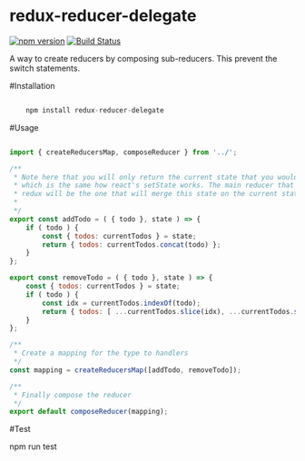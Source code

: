 redux-reducer-delegate
======================

[![npm version](https://badge.fury.io/js/redux-reducer-delegate.svg)](https://badge.fury.io/js/redux-reducer-delegate)
[![Build Status](https://travis-ci.org/wmira/redux-reducer-delegate.svg?branch=master)](https://travis-ci.org/wmira/redux-reducer-delegate)

A way to create reducers by composing sub-reducers. This prevent the switch statements.


#Installation

```javascript

    npm install redux-reducer-delegate

```

#Usage

```javascript

import { createReducersMap, composeReducer } from '../';

/**
 * Note here that you will only return the current state that you would like to replace
 * which is the same how react's setState works. The main reducer that is called by
 * redux will be the one that will merge this state on the current state
 *
 */
export const addTodo = ( { todo }, state ) => {
    if ( todo ) {
        const { todos: currentTodos } = state;
        return { todos: currentTodos.concat(todo) };
    }
};

export const removeTodo = ( { todo }, state ) => {
    const { todos: currentTodos } = state;
    if ( todo ) {
        const idx = currentTodos.indexOf(todo);
        return { todos: [ ...currentTodos.slice(idx), ...currentTodos.slice(idx + 1) ] };
    }
};

/**
 * Create a mapping for the type to handlers
 */
const mapping = createReducersMap([addTodo, removeTodo]);

/**
 * Finally compose the reducer
 */
export default composeReducer(mapping);


```

#Test

npm run test
